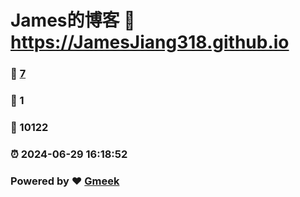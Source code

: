 # James的博客 :link: https://JamesJiang318.github.io 
### :page_facing_up: [7](https://JamesJiang318.github.io/tag.html) 
### :speech_balloon: 1 
### :hibiscus: 10122 
### :alarm_clock: 2024-06-29 16:18:52 
### Powered by :heart: [Gmeek](https://github.com/Meekdai/Gmeek)
